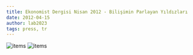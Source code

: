 ```yaml
---
title: Ekonomist Dergisi Nisan 2012 - Bilişimin Parlayan Yıldızları
date: 2012-04-15
author: lab2023
tags: press, tr
---
```

![items](articles/2012-04-15-ekonomist.jpg)
![items](articles/2012-04-15-ekonomist2.jpg)

